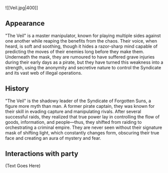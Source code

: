 ![[Veil.jpg|400]]

## Appearance

"The Veil" is a master manipulator, known for playing multiple sides against one another while reaping the benefits from the chaos. Their voice, when heard, is soft and soothing, though it hides a razor-sharp mind capable of predicting the moves of their enemies long before they make them. Underneath the mask, they are rumoured to have suffered grave injuries during their early days as a pirate, but they have turned this weakness into a strength, using the anonymity and secretive nature to control the Syndicate and its vast web of illegal operations.

## History

"The Veil" is the shadowy leader of the Syndicate of Forgotten Suns, a figure more myth than man. A former pirate captain, they was known for their skill in evading capture and manipulating rivals. After several successful raids, they realized that true power lay in controlling the flow of goods, information, and people—thus, they shifted from raiding to orchestrating a criminal empire. They are never seen without their signature mask of shifting light, which constantly changes form, obscuring their true face and creating an aura of mystery and fear.

## Interactions with party

(Text Goes Here)
